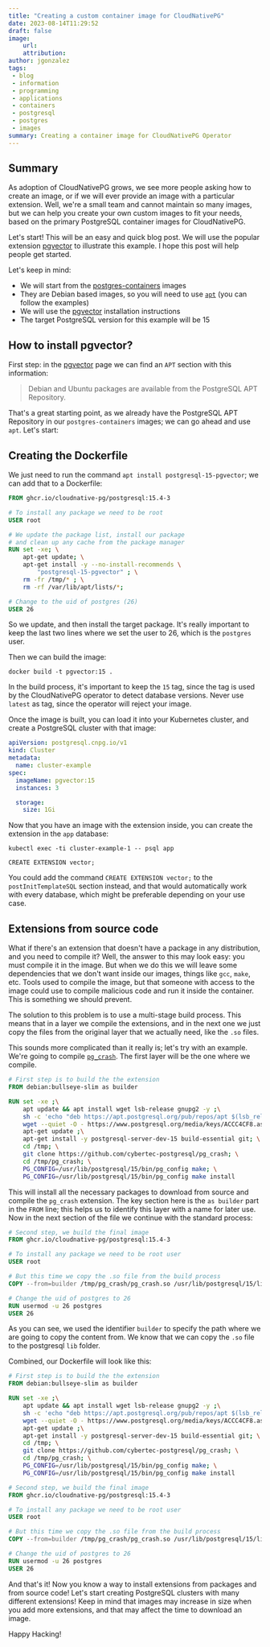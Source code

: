 ```yaml
---
title: "Creating a custom container image for CloudNativePG"
date: 2023-08-14T11:29:52
draft: false
image:
    url: 
    attribution: 
author: jgonzalez
tags:
 - blog
 - information
 - programming
 - applications
 - containers
 - postgresql
 - postgres
 - images
summary: Creating a container image for CloudNativePG Operator
---
```


## Summary

As adoption of CloudNativePG grows, we see more people asking how to create an
image, or if we will ever provide an image with a particular extension.
Well, we're a small team and cannot maintain so many images, but we can help you
create your own custom images
to fit your needs, based on the primary PostgreSQL container images for CloudNativePG.

Let's start! This will be an easy and quick blog post. We will use the popular extension
[pgvector](https://github.com/pgvector) to illustrate this example. I hope
this post will help people  get started.

Let's keep in mind:

* We will start from the [postgres-containers](https://github.com/cloudnative-pg/postgres-containers) images
* They are Debian based images, so you will need to use [`apt`](https://wiki.debian.org/Apt) (you can follow the examples)
* We will use the [pgvector](https://github.com/pgvector) installation instructions
* The target PostgreSQL version for this example will be 15

## How to install pgvector?

First step: in the [pgvector](https://github.com/pgvector/pgvector) page
we can find an `APT` section with this information:

> Debian and Ubuntu packages are available from the PostgreSQL APT Repository.

That's a great starting point, as we already have the PostgreSQL APT Repository
in our `postgres-containers` images; we can go ahead and use `apt`. Let's start:

## Creating the Dockerfile

We just need to run the command `apt install postgresql-15-pgvector`; we can
add that to a Dockerfile:

``` Dockerfile
FROM ghcr.io/cloudnative-pg/postgresql:15.4-3

# To install any package we need to be root
USER root

# We update the package list, install our package
# and clean up any cache from the package manager
RUN set -xe; \
	apt-get update; \
	apt-get install -y --no-install-recommends \
		"postgresql-15-pgvector" ; \
	rm -fr /tmp/* ; \
	rm -rf /var/lib/apt/lists/*;

# Change to the uid of postgres (26)
USER 26
```

So we update, and then install the target package. It's really important to keep the last two lines
where we set the user to 26, which is the `postgres` user.

Then we can build the image:

``` shell
docker build -t pgvector:15 .
```

In the build process, it's important to keep the `15` tag, since the tag is used by the CloudNativePG operator to
detect database versions. Never use `latest` as tag, since the operator will reject your image.

Once the image is built, you can load it into your Kubernetes cluster, and create a
PostgreSQL cluster with that image:

``` yaml
apiVersion: postgresql.cnpg.io/v1
kind: Cluster
metadata:
  name: cluster-example
spec:
  imageName: pgvector:15
  instances: 3

  storage:
    size: 1Gi
```

Now that you have an image with the extension inside, you can create the extension in
the `app` database:

``` shell
kubectl exec -ti cluster-example-1 -- psql app

CREATE EXTENSION vector;
```

You could add the command `CREATE EXTENSION vector;` to the
`postInitTemplateSQL` section instead,
and that would automatically work with every database, which might be preferable
depending on your use case.

## Extensions from source code

What if there's an extension that doesn't have a package in any distribution, and you need to compile it?
Well, the answer to this may look easy: you must compile it in the image. But when we do this we will leave
some dependencies that we don't want inside our images, things like `gcc`, `make`, etc.
Tools used
to compile the image, but that someone with access to the image could use to compile malicious code
and run it inside the container. This is something we should prevent.

The solution to this problem is to use a multi-stage build process. This means that in a layer
we compile the extensions, and in the next one we just copy the files from the original layer that we actually
need, like the `.so` files.

This sounds more complicated than it really is; let's try with an example.
We're going to compile [`pg_crash`](https://github.com/cybertec-postgresql/pg_crash).
The first layer will be the one where we compile.

``` Dockerfile
# First step is to build the the extension
FROM debian:bullseye-slim as builder

RUN set -xe ;\
    apt update && apt install wget lsb-release gnupg2 -y ;\
    sh -c 'echo "deb https://apt.postgresql.org/pub/repos/apt $(lsb_release -cs)-pgdg main" > /etc/apt/sources.list.d/pgdg.list' ;\
    wget --quiet -O - https://www.postgresql.org/media/keys/ACCC4CF8.asc | apt-key add - ;\
    apt-get update ;\
    apt-get install -y postgresql-server-dev-15 build-essential git; \
    cd /tmp; \
    git clone https://github.com/cybertec-postgresql/pg_crash; \
    cd /tmp/pg_crash; \
    PG_CONFIG=/usr/lib/postgresql/15/bin/pg_config make; \
    PG_CONFIG=/usr/lib/postgresql/15/bin/pg_config make install
```

This will install all the necessary packages to download from source and compile the `pg_crash` extension. The key
section here is the `as builder` part in the `FROM` line; this helps us to identify this layer with a name for later use.
Now in the next section of the file we continue with the standard process:

``` Dockerfile
# Second step, we build the final image
FROM ghcr.io/cloudnative-pg/postgresql:15.4-3

# To install any package we need to be root user
USER root

# But this time we copy the .so file from the build process
COPY --from=builder /tmp/pg_crash/pg_crash.so /usr/lib/postgresql/15/lib/

# Change the uid of postgres to 26
RUN usermod -u 26 postgres
USER 26
```

As you can see, we used the identifier `builder` to specify the path where we are going to copy the content from. We know that we can copy the `.so` file to the postgresql `lib` folder.

Combined, our Dockerfile will look like this:

``` Dockerfile
# First step is to build the the extension
FROM debian:bullseye-slim as builder

RUN set -xe ;\
    apt update && apt install wget lsb-release gnupg2 -y ;\
    sh -c 'echo "deb https://apt.postgresql.org/pub/repos/apt $(lsb_release -cs)-pgdg main" > /etc/apt/sources.list.d/pgdg.list' ;\
    wget --quiet -O - https://www.postgresql.org/media/keys/ACCC4CF8.asc | apt-key add - ;\
    apt-get update ;\
	apt-get install -y postgresql-server-dev-15 build-essential git; \
	cd /tmp; \
	git clone https://github.com/cybertec-postgresql/pg_crash; \
	cd /tmp/pg_crash; \
	PG_CONFIG=/usr/lib/postgresql/15/bin/pg_config make; \
	PG_CONFIG=/usr/lib/postgresql/15/bin/pg_config make install

# Second step, we build the final image
FROM ghcr.io/cloudnative-pg/postgresql:15.4-3

# To install any package we need to be root user
USER root

# But this time we copy the .so file from the build process
COPY --from=builder /tmp/pg_crash/pg_crash.so /usr/lib/postgresql/15/lib/

# Change the uid of postgres to 26
RUN usermod -u 26 postgres
USER 26
```

And that's it! Now you know a way to install extensions from packages and from source code! Let's start creating
PostgreSQL clusters with many different extensions! Keep in mind that images may increase in size when you add more
extensions, and that may affect the time to download an image.

Happy Hacking!
